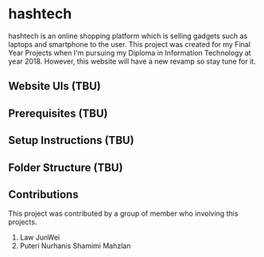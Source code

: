 # hashtech

hashtech is an online shopping platform which is selling gadgets such as laptops and smartphone to the user. This project was created for my Final Year Projects when I'm pursuing my Diploma in Information Technology at year 2018. However, this website will have a new revamp so stay tune for it.

## Website UIs (TBU)

## Prerequisites (TBU)

## Setup Instructions (TBU)

## Folder Structure (TBU)

## Contributions

This project was contributed by a group of member who involving this projects.
1. Law JunWei
2. Puteri Nurhanis Shamimi Mahzlan
